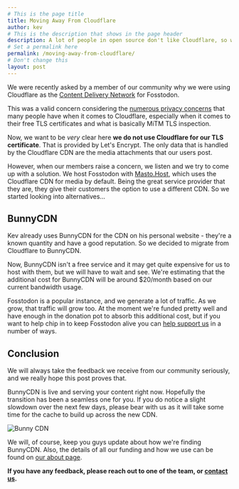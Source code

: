 ```yaml
---
# This is the page title
title: Moving Away From Cloudflare
author: kev
# This is the description that shows in the page header
description: A lot of people in open source don't like Cloudflare, so we stopped using it.
# Set a permalink here
permalink: /moving-away-from-cloudflare/
# Don't change this
layout: post
---
```


We were recently asked by a member of our community why we were using Cloudflare as the [Content Delivery Network](https://en.wikipedia.org/wiki/Content_delivery_network) for Fosstodon.

This was a valid concern considering the [numerous privacy concerns](https://git.nixnet.xyz/you/stop_cloudflare) that many people have when it comes to Cloudflare, especially when it comes to their free TLS certificates and what is basically MiTM TLS inspection. <!--more-->

Now, we want to be *very* clear here **we do not use Cloudflare for our TLS certificate**. That is provided by Let's Encrypt. The only data that is handled by the Cloudflare CDN are the media attachments that our users post.

However, when our members raise a concern, we listen and we try to come up with a solution. We host Fosstodon with [Masto.Host](https://masto.host), which uses the Cloudflare CDN for media by default. Being the great service provider that they are, they give their customers the option to use a different CDN. So we started looking into alternatives...

## BunnyCDN

Kev already uses BunnyCDN for the CDN on his personal website - they're a known quantity and have a good reputation. So we decided to migrate from Cloudflare to BunnyCDN.

Now, BunnyCDN isn't a free service and it may get quite expensive for us to host with them, but we will have to wait and see. We're estimating that the additional cost for BunnyCDN will be around $20/month based on our current bandwidth usage.

Fosstodon is a popular instance, and we generate a lot of traffic. As we grow, that traffic will grow too. At the moment we're funded pretty well and have enough in the donation pot to absorb this additional cost, but if you want to help chip in to keep Fosstodon alive you can [help support us](/support) in a number of ways.

## Conclusion

We will always take the feedback we receive from our community seriously, and we really hope this post proves that.

BunnyCDN is live and serving your content right now. Hopefully the transition has been a seamless one for you. If you do notice a slight slowdown over the next few days, please bear with us as it will take some time for the cache to build up across the new CDN.

![Bunny CDN](/assets/images/bunny-cdn.jpeg)

We will, of course, keep you guys update about how we're finding BunnyCDN. Also, the details of all our funding and how we use can be found on [our about page](/about).

**If you have any feedback, please reach out to one of the team, or [contact us](/contact).**
